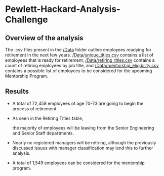 # Pewlett-Hackard-Analysis-Challenge
## Overview of the analysis
The .csv files present in the [/Data](Data) folder outline employees readying for retirement in the next few years. [/Data/unique_titles.csv](unique_titles.csv) contains a list of employees that is ready for retirement, [/Data/retiring_titles.csv](retiring_titles.csv) contains a count of retiring employees by job title, and [/Data/mentorship_eligibility.csv](mentorship_eligibility.csv) contains a possible list of employees to be considered for the upcoming Mentorship Program.
## Results
- A total of 72,458 employees of age 70-73 are going to begin the process of retirement.
- As seen in the Retiring Titles table,

  the majority of employees will be leaving from the Senior Engineering and Senior Staff departments.
- Nearly no registered managers will be retiring, although the previously discussed issues with manager classification may lend this to further analysis.
- A total of 1,549 employees can be considered for the mentorship program.
